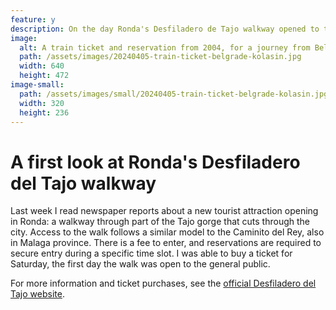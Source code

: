 ```yaml
---
feature: y
description: On the day Ronda's Desfiladero de Tajo walkway opened to the public, I was one of the first visitors. 
image:
  alt: A train ticket and reservation from 2004, for a journey from Belgrade to Kolašin
  path: /assets/images/20240405-train-ticket-belgrade-kolasin.jpg
  width: 640
  height: 472
image-small:
  path: /assets/images/small/20240405-train-ticket-belgrade-kolasin.jpg
  width: 320
  height: 236
---
```

# A first look at Ronda's Desfiladero del Tajo walkway

Last week I read newspaper reports about a new tourist attraction opening in Ronda: a walkway through part of the Tajo gorge that cuts through the city. Access to the walk follows a similar model to the Caminito del Rey, also in Malaga province. There is a fee to enter, and reservations are required to secure entry during a specific time slot. I was able to buy a ticket for Saturday, the first day the walk was open to the general public. 






For more information and ticket purchases, see the [official Desfiladero del Tajo website](https://desfiladerodeltajo.info/).
